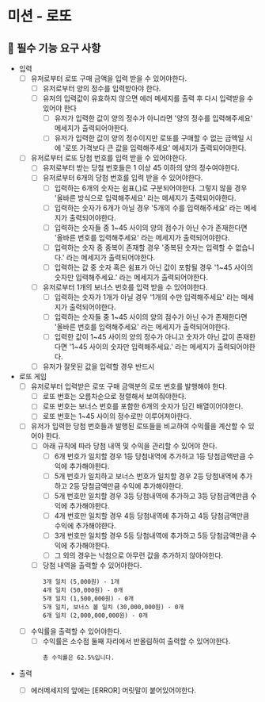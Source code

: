 # 미션 - 로또


## 🚀 필수 기능 요구 사항

- 입력
  - [ ] 유저로부터 로또 구매 금액을 입력 받을 수 있어야한다.
    - [ ] 유저로부터 양의 정수를 입력받아야 한다.
    - [ ] 유저의 입력값이 유효하지 않으면 에러 메세지를 출력 후 다시 입력받을 수 있어야 한다
      - [ ] 유저가 입력한 값이 양의 정수가 아니라면 '양의 정수를 입력해주세요' 메세지가 출력되어야한다.
      - [ ] 유저가 입력한 값이 양의 정수이지만 로또를 구매할 수 없는 금액일 시에 '로또 가격보다 큰 값을 입력해주세요' 메세지가 출력되어야한다.
  - [ ] 유저로부터 로또 당첨 번호를 입력 받을 수 있어야한다.
    - [ ] 유저로부터 받는 당첨 번호들은 1 이상 45 이하의 양의 정수여야한다.
    - [ ] 유저로부터 6개의 당첨 번호를 입력 받을 수 있어야한다.
      - [ ] 입력하는 6개의 숫자는 쉼표(,)로 구분되어야한다. 그렇지 않을 경우 '올바른 방식으로 입력해주세요' 라는 메세지가 출력되어야한다.
      - [ ] 입력하는 숫자가 6개가 아닐 경우 '5개의 수를 입력해주세요' 라는 메세지가 출력되어야한다.
      - [ ] 입력하는 숫자들 중 1~45 사이의 양의 점수가 아닌 수가 존재한다면 '올바른 번호를 입력해주세요' 라는 메세지가 출력되어야한다.
      - [ ] 입력하는 숫자 중 중복이 존재할 경우 '중복된 숫자는 입력할 수 없습니다.' 라는 메세지가 출력되어야한다.
      - [ ] 입력하는 값 중 숫자 혹은 쉼표가 아닌 값이 포함될 경우 '1~45 사이의 숫자만 입력해주세요.' 라는 메세지가 출력되어야한다.
    - [ ] 유저로부터 1개의 보너스 번호를 입력 받을 수 있어야한다.
      - [ ] 입력하는 숫자가 1개가 아닐 경우 '1개의 수만 입력해주세요' 라는 메세지가 출력되어야한다.
      - [ ] 입력하는 숫자들 중 1~45 사이의 양의 점수가 아닌 수가 존재한다면 '올바른 번호를 입력해주세요' 라는 메세지가 출력되어야한다.
      - [ ] 입력한 값이 1~45 사이의 양의 정수가 아니고 숫자가 아닌 값이 존재한다면 '1~45 사이의 숫자만 입력해주세요.' 라는 메세지가 출력되어야한다.
    - [ ] 유저가 잘못된 값을 입력할 경우 반드시 

- 로또 게임
  - [ ] 유저로부터 입력받은 로또 구매 금액분의 로또 번호를 발행해야 한다.
    - [ ] 로또 번호는 오름차순으로 정렬해서 보여줘야한다.
    - [ ] 로또 번호는 보너스 번호를 포함한 6개의 숫자가 담긴 배열이어야한다.
    - [ ] 로또 번호는 1~45 사이의 정수로만 이루어져야한다.
  - [ ] 유저가 입력한 당첨 번호들과 발행된 로또들을 비교하여 수익률을 계산할 수 있어야 한다.
    - [ ] 아래 규칙에 따라 당첨 내역 및 수익을 관리할 수 있어야 한다.
      - [ ] 6개 번호가 일치할 경우 1등 당첨내역에 추가하고 1등 당첨금액만큼 수익에 추가해야한다.
      - [ ] 5개 번호가 일치하고 보너스 번호가 일치할 경우 2등 당첨내역에 추가하고 2등 당첨금액만큼 수익에 추가해야한다.
      - [ ] 5개 번호만 일치할 경우 3등 당첨내역에 추가하고 3등 당첨금액만큼 수익에 추가해야한다.
      - [ ] 4개 번호만 일치할 경우 4등 당첨내역에 추가하고 4등 당첨금액만큼 수익에 추가해야햔다.
      - [ ] 3개 번호만 일치할 경우 5등 당첨내역에 추가하고 5등 당첨금액만큼 수익에 추가해야한다.
      - [ ] 그 외의 경우는 낙첨으로 아무런 값을 추가하지 않아야한다.
    - [ ] 당첨 내역을 출력할 수 있어야한다.
      ```
      3개 일치 (5,000원) - 1개
      4개 일치 (50,000원) - 0개
      5개 일치 (1,500,000원) - 0개
      5개 일치, 보너스 볼 일치 (30,000,000원) - 0개
      6개 일치 (2,000,000,000원) - 0개
      ```
  - [ ] 수익률을 출력할 수 있어야한다.
    - [ ] 수익률은 소수점 둘째 자리에서 반올림하여 출력할 수 있어야한다.
      ```
      총 수익률은 62.5%입니다.
      ```
- 출력
  - [ ] 에러메세지의 앞에는 [ERROR] 머릿말이 붙어있어야한다.

  